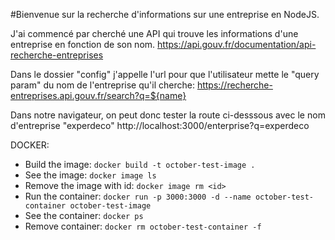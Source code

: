 #Bienvenue sur la recherche d'informations sur une entreprise en NodeJS.

 J'ai commencé par cherché une API qui trouve les informations d'une entreprise en fonction de son nom.
https://api.gouv.fr/documentation/api-recherche-entreprises

Dans le dossier "config" j'appelle l'url pour que l'utilisateur mette le "query param" du nom de l'entreprise qu'il cherche:
https://recherche-entreprises.api.gouv.fr/search?q=${name}

Dans notre navigateur, on peut donc tester la route ci-desssous avec le nom d'entreprise "experdeco"
http://localhost:3000/enterprise?q=experdeco

DOCKER:

- Build the image: `docker build -t october-test-image .`
- See the image: `docker image ls`
- Remove the image with id: `docker image rm <id>`
- Run the container: `docker run -p 3000:3000 -d --name october-test-container october-test-image`
- See the container: `docker ps`
- Remove container: `docker rm october-test-container -f`
